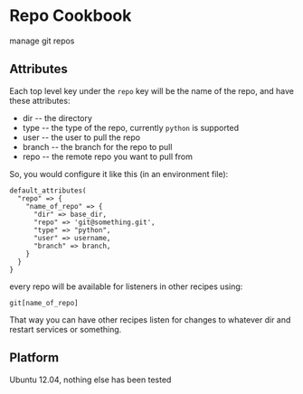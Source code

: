 # Repo Cookbook

manage git repos

## Attributes

Each top level key under the `repo` key will be the name of the repo, and have these attributes:

  * dir -- the directory
  * type -- the type of the repo, currently `python` is supported
  * user -- the user to pull the repo
  * branch -- the branch for the repo to pull
  * repo -- the remote repo you want to pull from

So, you would configure it like this (in an environment file):


    default_attributes(
      "repo" => {
        "name_of_repo" => {
          "dir" => base_dir,
          "repo" => 'git@something.git',
          "type" => "python",
          "user" => username,
          "branch" => branch,
        }
      }
    }

every repo will be available for listeners in other recipes using:

    git[name_of_repo]

That way you can have other recipes listen for changes to whatever dir and restart services or something.

## Platform

Ubuntu 12.04, nothing else has been tested

